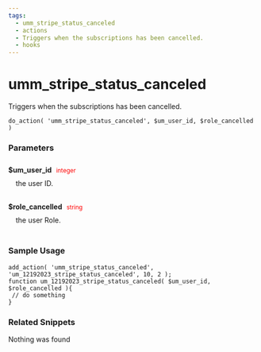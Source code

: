 ```yaml
---
tags: 
  - umm_stripe_status_canceled
  - actions
  - Triggers when the subscriptions has been cancelled.
  - hooks
---
```

# umm\_stripe\_status\_canceled
Triggers when the subscriptions has been cancelled.
<Badge text="Since 1.0.0" vertical="middle" />
``` php:no-line-numbers
do_action( 'umm_stripe_status_canceled', $um_user_id, $role_cancelled )
```
<div class='hook-sep'></div>

### Parameters

<div style='padding: 10px 0px 10px;'>
<strong>$um_user_id</strong> <span style='color:red;font-size:12px;padding: 0px 5px 0px 5px' >integer</span>
<div style="margin-left:10px;padding: 10px 5px">the user ID.</div>
</div>
<div style='padding: 10px 0px 10px;'>
<strong>$role_cancelled</strong> <span style='color:red;font-size:12px;padding: 0px 5px 0px 5px' >string</span>
<div style="margin-left:10px;padding: 10px 5px">the user Role.</div>
</div>
<div class='hook-sep'></div>



### Sample Usage

``` php:no-line-numbers
add_action( 'umm_stripe_status_canceled', 'um_12192023_stripe_status_canceled', 10, 2 );
function um_12192023_stripe_status_canceled( $um_user_id, $role_cancelled ){
 // do something
}
```
<div class='hook-sep'></div>



### Related Snippets

Nothing was found

